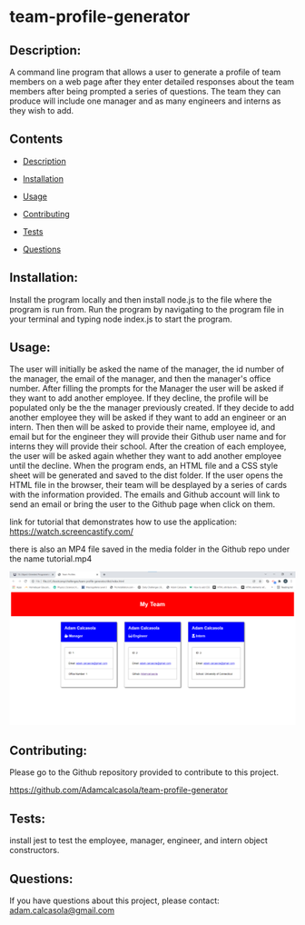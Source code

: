 # team-profile-generator

  ## Description: 
  A command line program that allows a user to generate a profile of team members on a web page after they enter detailed responses about the team members after being prompted a series of questions. The team they can produce will include one manager and as many engineers and interns as they wish to add.
  
  ## Contents
  - [Description](#description)
  - [Installation](#installation)
  - [Usage](#usage)
  
  - [Contributing](#contributing)
  - [Tests](#tests)
  - [Questions](#questions)
  
  ## Installation: 
  Install the program locally and then install node.js to the file where the program is run from. Run the program by navigating to the program file in your terminal and typing node index.js to start the program.

  ## Usage:
  The user will initially be asked the name of the manager, the id number of the manager, the email of the manager, and then the manager's office number. After filling the prompts for the Manager the user will be asked if they want to add another employee. If they decline, the profile will be populated only be the the manager previously created. If they decide to add another employee they will be asked if they want to add an engineer or an intern. Then then will be asked to provide their name, employee id, and email but for the engineer they will provide their Github user name and for interns they will provide their school. After the creation of each employee, the user will be asked again whether they want to add another employee until the decline. 
  When the program ends, an HTML file and a CSS style sheet will be generated and saved to the dist folder. If the user opens the HTML file in the browser, their team will be desplayed by a series of cards with the information provided. The emails and Github account will link to send an email or bring the user to the Github page when click on them.

  link for tutorial that demonstrates how to use the application:
  https://watch.screencastify.com/

  there is also an MP4 file saved in the media folder in the Github repo under the name tutorial.mp4

  ![team-profile-generator-screenshot](/media/team-profile-generator-screenshot.png?raw=true "screenshot")

  ## Contributing:
  Please go to the Github repository provided to contribute to this project.

  https://github.com/Adamcalcasola/team-profile-generator

  ## Tests:
  install jest to test the employee, manager, engineer, and intern object constructors. 
  
  ## Questions:
  If you have questions about this project, please contact:
  adam.calcasola@gmail.com
  